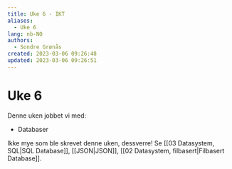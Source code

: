 ```yaml
---
title: Uke 6 - IKT
aliases: 
  - Uke 6
lang: nb-NO
authors:
  - Sondre Grønås
created: 2023-03-06 09:26:48
updated: 2023-03-06 09:26:51
---
```

# Uke 6
Denne uken jobbet vi med:
- Databaser

Ikke mye som ble skrevet denne uken, dessverre! Se [[03 Datasystem, SQL|SQL Database]], [[JSON|JSON]], [[02 Datasystem, filbasert|Filbasert Database]].